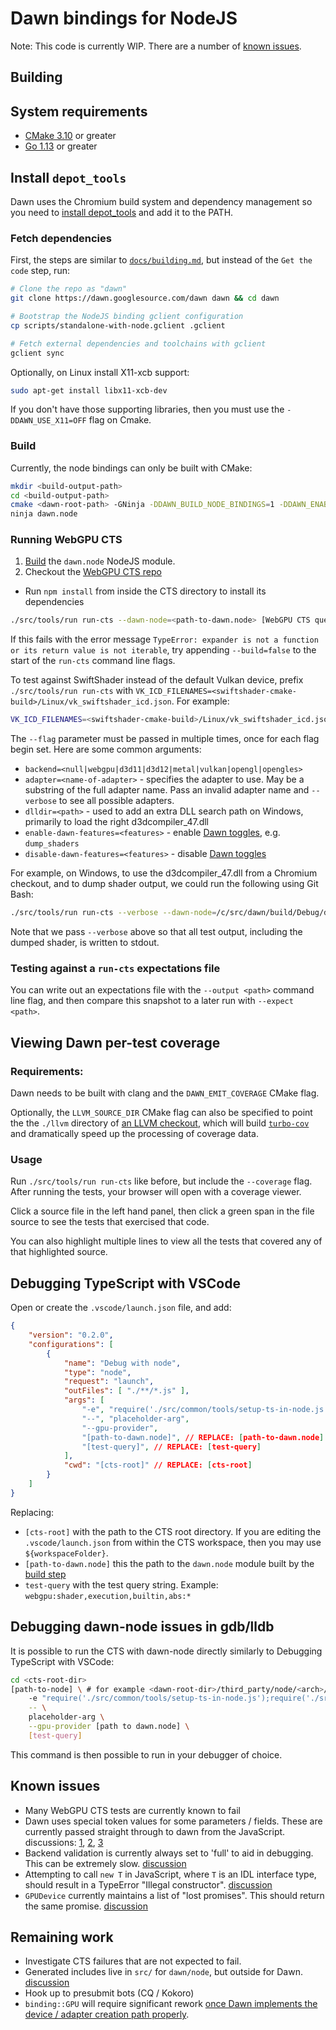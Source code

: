 # Dawn bindings for NodeJS

Note: This code is currently WIP. There are a number of [known issues](#known-issues).

## Building

## System requirements

- [CMake 3.10](https://cmake.org/download/) or greater
- [Go 1.13](https://golang.org/dl/) or greater

## Install `depot_tools`

Dawn uses the Chromium build system and dependency management so you need to [install depot_tools] and add it to the PATH.

[install depot_tools]: http://commondatastorage.googleapis.com/chrome-infra-docs/flat/depot_tools/docs/html/depot_tools_tutorial.html#_setting_up

### Fetch dependencies

First, the steps are similar to [`docs/building.md`](../../../docs/building.md), but instead of the `Get the code` step, run:

```sh
# Clone the repo as "dawn"
git clone https://dawn.googlesource.com/dawn dawn && cd dawn

# Bootstrap the NodeJS binding gclient configuration
cp scripts/standalone-with-node.gclient .gclient

# Fetch external dependencies and toolchains with gclient
gclient sync
```

Optionally, on Linux install X11-xcb support:

```sh
sudo apt-get install libx11-xcb-dev
```

If you don't have those supporting libraries, then you must use the
`-DDAWN_USE_X11=OFF` flag on Cmake.

### Build

Currently, the node bindings can only be built with CMake:

```sh
mkdir <build-output-path>
cd <build-output-path>
cmake <dawn-root-path> -GNinja -DDAWN_BUILD_NODE_BINDINGS=1 -DDAWN_ENABLE_PIC=1 -DDAWN_USE_X11=OFF
ninja dawn.node
```

### Running WebGPU CTS

1. [Build](#build) the `dawn.node` NodeJS module.
2. Checkout the [WebGPU CTS repo](https://github.com/gpuweb/cts)
  - Run `npm install` from inside the CTS directory to install its dependencies

```sh
./src/tools/run run-cts --dawn-node=<path-to-dawn.node> [WebGPU CTS query]
```

If this fails with the error message `TypeError: expander is not a function or its return value is not iterable`, try appending `--build=false` to the start of the `run-cts` command line flags.

To test against SwiftShader instead of the default Vulkan device, prefix `./src/tools/run run-cts` with `VK_ICD_FILENAMES=<swiftshader-cmake-build>/Linux/vk_swiftshader_icd.json`. For example:

```sh
VK_ICD_FILENAMES=<swiftshader-cmake-build>/Linux/vk_swiftshader_icd.json ./src/tools/run run-cts --dawn-node=<path-to-dawn.node> [WebGPU CTS query]
```

The `--flag` parameter must be passed in multiple times, once for each flag begin set. Here are some common arguments:
* `backend=<null|webgpu|d3d11|d3d12|metal|vulkan|opengl|opengles>`
* `adapter=<name-of-adapter>` - specifies the adapter to use. May be a substring of the full adapter name. Pass an invalid adapter name and `--verbose` to see all possible adapters.
* `dlldir=<path>` - used to add an extra DLL search path on Windows, primarily to load the right d3dcompiler_47.dll
* `enable-dawn-features=<features>` - enable [Dawn toggles](https://dawn.googlesource.com/dawn/+/refs/heads/main/src/dawn/native/Toggles.cpp), e.g. `dump_shaders`
* `disable-dawn-features=<features>` - disable [Dawn toggles](https://dawn.googlesource.com/dawn/+/refs/heads/main/src/dawn/native/Toggles.cpp)

For example, on Windows, to use the d3dcompiler_47.dll from a Chromium checkout, and to dump shader output, we could run the following using Git Bash:

```sh
./src/tools/run run-cts --verbose --dawn-node=/c/src/dawn/build/Debug/dawn.node --cts=/c/src/webgpu-cts --flag=dlldir="C:\src\chromium\src\out\Release" --flag=enable-dawn-features=dump_shaders 'webgpu:shader,execution,builtin,abs:integer_builtin_functions,abs_unsigned:storageClass="storage";storageMode="read_write";containerType="vector";isAtomic=false;baseType="u32";type="vec2%3Cu32%3E"'
```

Note that we pass `--verbose` above so that all test output, including the dumped shader, is written to stdout.

### Testing against a `run-cts` expectations file

You can write out an expectations file with the `--output <path>` command line flag, and then compare this snapshot to a later run with `--expect <path>`.

## Viewing Dawn per-test coverage

### Requirements:

Dawn needs to be built with clang and the `DAWN_EMIT_COVERAGE` CMake flag.

Optionally, the `LLVM_SOURCE_DIR` CMake flag can also be specified to point the the `./llvm` directory of [an LLVM checkout](https://github.com/llvm/llvm-project), which will build [`turbo-cov`](../../../tools/src/cmd/turbo-cov/README.md) and dramatically speed up the processing of coverage data.

### Usage

Run `./src/tools/run run-cts` like before, but include the `--coverage` flag.
After running the tests, your browser will open with a coverage viewer.

Click a source file in the left hand panel, then click a green span in the file source to see the tests that exercised that code.

You can also highlight multiple lines to view all the tests that covered any of that highlighted source.

## Debugging TypeScript with VSCode

Open or create the `.vscode/launch.json` file, and add:

```json
{
    "version": "0.2.0",
    "configurations": [
        {
            "name": "Debug with node",
            "type": "node",
            "request": "launch",
            "outFiles": [ "./**/*.js" ],
            "args": [
                "-e", "require('./src/common/tools/setup-ts-in-node.js');require('./src/common/runtime/cmdline.ts');",
                "--", "placeholder-arg",
                "--gpu-provider",
                "[path-to-dawn.node]", // REPLACE: [path-to-dawn.node]
                "[test-query]", // REPLACE: [test-query]
            ],
            "cwd": "[cts-root]" // REPLACE: [cts-root]
        }
    ]
}
```

Replacing:

- `[cts-root]` with the path to the CTS root directory. If you are editing the `.vscode/launch.json` from within the CTS workspace, then you may use `${workspaceFolder}`.
- `[path-to-dawn.node]` this the path to the `dawn.node` module built by the [build step](#Build)
- `test-query` with the test query string. Example: `webgpu:shader,execution,builtin,abs:*`

## Debugging dawn-node issues in gdb/lldb

It is possible to run the CTS with dawn-node directly similarly to Debugging TypeScript with VSCode:

```sh
cd <cts-root-dir>
[path-to-node] \ # for example <dawn-root-dir>/third_party/node/<arch>/node
    -e "require('./src/common/tools/setup-ts-in-node.js');require('./src/common/runtime/cmdline.ts');" \
    -- \
    placeholder-arg \
    --gpu-provider [path to dawn.node] \
    [test-query]
```

This command is then possible to run in your debugger of choice.

## Known issues

- Many WebGPU CTS tests are currently known to fail
- Dawn uses special token values for some parameters / fields. These are currently passed straight through to dawn from the JavaScript. discussions: [1](https://dawn-review.googlesource.com/c/dawn/+/64907/5/src/dawn/node/binding/Converter.cpp#167), [2](https://dawn-review.googlesource.com/c/dawn/+/64907/5/src/dawn/node/binding/Converter.cpp#928), [3](https://dawn-review.googlesource.com/c/dawn/+/64909/4/src/dawn/node/binding/GPUTexture.cpp#42)
- Backend validation is currently always set to 'full' to aid in debugging. This can be extremely slow. [discussion](https://dawn-review.googlesource.com/c/dawn/+/64916/4/src/dawn/node/binding/GPU.cpp#25)
- Attempting to call `new T` in JavaScript, where `T` is an IDL interface type, should result in a TypeError "Illegal constructor". [discussion](https://dawn-review.googlesource.com/c/dawn/+/64902/9/src/dawn/node/interop/WebGPU.cpp.tmpl#293)
- `GPUDevice` currently maintains a list of "lost promises". This should return the same promise. [discussion](https://dawn-review.googlesource.com/c/dawn/+/64906/6/src/dawn/node/binding/GPUDevice.h#107)

## Remaining work

- Investigate CTS failures that are not expected to fail.
- Generated includes live in `src/` for `dawn/node`, but outside for Dawn. [discussion](https://dawn-review.googlesource.com/c/dawn/+/64903/9/src/dawn/node/interop/CMakeLists.txt#56)
- Hook up to presubmit bots (CQ / Kokoro)
- `binding::GPU` will require significant rework [once Dawn implements the device / adapter creation path properly](https://dawn-review.googlesource.com/c/dawn/+/64916/4/src/dawn/node/binding/GPU.cpp).
